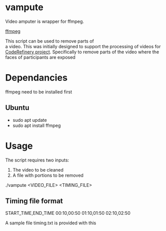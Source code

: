 # vampute
Video amputer is wrapper for ffmpeg. 

[ffmpeg](https://ffmpeg.org/)

This script can be used to remove parts of  
a video. This was initially designed to support the processing of videos
for [CodeRefinery project](https://coderefinery.org/).
Specifically to remove parts of the video where the faces of participants are exposed

# Dependancies
ffmpeg need to be installed first

## Ubuntu
 
 - sudo apt update
 - sudo apt install ffmpeg

# Usage
The script requires two inputs:
 
1. The video to be cleaned
2. A file with portions to be removed

./vampute <VIDEO_FILE> <TIMING_FILE>


## Timing file format

START_TIME,END_TIME
00:10,00:50
01:10,01:50
02:10,02:50

A sample file timing.txt is provided with this

